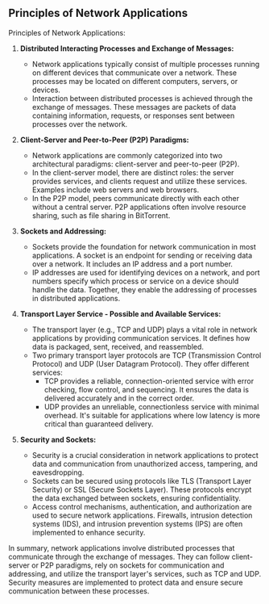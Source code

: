 ## Principles of Network Applications

Principles of Network Applications:

1. **Distributed Interacting Processes and Exchange of Messages:**
   - Network applications typically consist of multiple processes running on different devices that communicate over a network. These processes may be located on different computers, servers, or devices.
   - Interaction between distributed processes is achieved through the exchange of messages. These messages are packets of data containing information, requests, or responses sent between processes over the network.

2. **Client-Server and Peer-to-Peer (P2P) Paradigms:**
   - Network applications are commonly categorized into two architectural paradigms: client-server and peer-to-peer (P2P).
   - In the client-server model, there are distinct roles: the server provides services, and clients request and utilize these services. Examples include web servers and web browsers.
   - In the P2P model, peers communicate directly with each other without a central server. P2P applications often involve resource sharing, such as file sharing in BitTorrent.

3. **Sockets and Addressing:**
   - Sockets provide the foundation for network communication in most applications. A socket is an endpoint for sending or receiving data over a network. It includes an IP address and a port number.
   - IP addresses are used for identifying devices on a network, and port numbers specify which process or service on a device should handle the data. Together, they enable the addressing of processes in distributed applications.

4. **Transport Layer Service - Possible and Available Services:**
   - The transport layer (e.g., TCP and UDP) plays a vital role in network applications by providing communication services. It defines how data is packaged, sent, received, and reassembled.
   - Two primary transport layer protocols are TCP (Transmission Control Protocol) and UDP (User Datagram Protocol). They offer different services:
     - TCP provides a reliable, connection-oriented service with error checking, flow control, and sequencing. It ensures the data is delivered accurately and in the correct order.
     - UDP provides an unreliable, connectionless service with minimal overhead. It's suitable for applications where low latency is more critical than guaranteed delivery.

5. **Security and Sockets:**
   - Security is a crucial consideration in network applications to protect data and communication from unauthorized access, tampering, and eavesdropping.
   - Sockets can be secured using protocols like TLS (Transport Layer Security) or SSL (Secure Sockets Layer). These protocols encrypt the data exchanged between sockets, ensuring confidentiality.
   - Access control mechanisms, authentication, and authorization are used to secure network applications. Firewalls, intrusion detection systems (IDS), and intrusion prevention systems (IPS) are often implemented to enhance security.

In summary, network applications involve distributed processes that communicate through the exchange of messages. They can follow client-server or P2P paradigms, rely on sockets for communication and addressing, and utilize the transport layer's services, such as TCP and UDP. Security measures are implemented to protect data and ensure secure communication between these processes.
